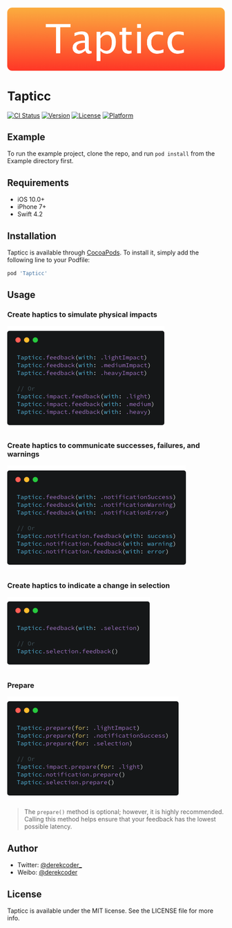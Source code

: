 ![](/Tapticc/Assets/tapticc.png)

# Tapticc

[![CI Status](https://img.shields.io/travis/derekcoder@gmail.com/Tapticc.svg?style=flat)](https://travis-ci.org/derekcoder@gmail.com/Tapticc)
[![Version](https://img.shields.io/cocoapods/v/Tapticc.svg?style=flat)](https://cocoapods.org/pods/Tapticc)
[![License](https://img.shields.io/cocoapods/l/Tapticc.svg?style=flat)](https://cocoapods.org/pods/Tapticc)
[![Platform](https://img.shields.io/cocoapods/p/Tapticc.svg?style=flat)](https://cocoapods.org/pods/Tapticc)

## Example

To run the example project, clone the repo, and run `pod install` from the Example directory first.

## Requirements

- iOS 10.0+
- iPhone 7+
- Swift 4.2

## Installation

Tapticc is available through [CocoaPods](https://cocoapods.org). To install
it, simply add the following line to your Podfile:

```ruby
pod 'Tapticc'
```

## Usage

### Create haptics to simulate physical impacts

![alt text](/Tapticc/Assets/impact.png)

### Create haptics to communicate successes, failures, and warnings

![alt text](/Tapticc/Assets/notification.png)

### Create haptics to indicate a change in selection

![alt text](/Tapticc/Assets/selection.png)

### Prepare

![alt text](/Tapticc/Assets/prepare.png)

> The `prepare()` method is optional; however, it is highly recommended. Calling this method helps ensure that your feedback has the lowest possible latency.

### 

## Author

- Twitter: [@derekcoder_](https://twitter.com/derekcoder_)
- Weibo: [@derekcoder](https://weibo.com/u/6155322764)

## License

Tapticc is available under the MIT license. See the LICENSE file for more info.
